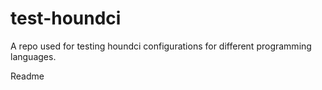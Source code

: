 # test-houndci
A repo used for testing houndci configurations for different programming languages.

Readme
